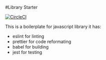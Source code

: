 #Library Starter

[![CircleCI](https://circleci.com/gh/acambas/my-library-starter.svg?style=svg)](https://circleci.com/gh/acambas/my-library-starter)

This is a boilerplate for javascript library
it has:
- eslint for linting
- prettier for code reformating 
- babel for building
- jest for testing
